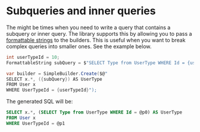 # Subqueries and inner queries

The might be times when you need to write a query that contains a subquery or inner query. The library supports this by allowing you to pass a [formattable strings](https://docs.microsoft.com/en-us/dotnet/api/system.formattablestring) to the builders. This is useful when you want to break complex queries into smaller ones. See the example below.

```csharp
int userTypeId = 10;
FormattableString subQuery = $"SELECT Type from UserType WHERE Id = {userTypeId}";

var builder = SimpleBuilder.Create($@"
SELECT x.*, ({subQuery}) AS UserType
FROM User x
WHERE UserTypeId = {userTypeId}");
```

The generated SQL will be:

```sql
SELECT x.*, (SELECT Type from UserType WHERE Id = @p0) AS UserType
FROM User x
WHERE UserTypeId = @p1
```
